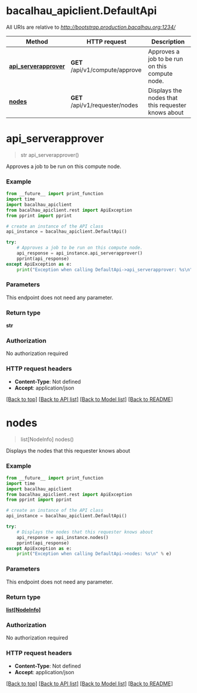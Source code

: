 # bacalhau_apiclient.DefaultApi

All URIs are relative to *http://bootstrap.production.bacalhau.org:1234/*

Method | HTTP request | Description
------------- | ------------- | -------------
[**api_serverapprover**](DefaultApi.md#api_serverapprover) | **GET** /api/v1/compute/approve | Approves a job to be run on this compute node.
[**nodes**](DefaultApi.md#nodes) | **GET** /api/v1/requester/nodes | Displays the nodes that this requester knows about

# **api_serverapprover**
> str api_serverapprover()

Approves a job to be run on this compute node.

### Example
```python
from __future__ import print_function
import time
import bacalhau_apiclient
from bacalhau_apiclient.rest import ApiException
from pprint import pprint

# create an instance of the API class
api_instance = bacalhau_apiclient.DefaultApi()

try:
    # Approves a job to be run on this compute node.
    api_response = api_instance.api_serverapprover()
    pprint(api_response)
except ApiException as e:
    print("Exception when calling DefaultApi->api_serverapprover: %s\n" % e)
```

### Parameters
This endpoint does not need any parameter.

### Return type

**str**

### Authorization

No authorization required

### HTTP request headers

 - **Content-Type**: Not defined
 - **Accept**: application/json

[[Back to top]](#) [[Back to API list]](../README.md#documentation-for-api-endpoints) [[Back to Model list]](../README.md#documentation-for-models) [[Back to README]](../README.md)

# **nodes**
> list[NodeInfo] nodes()

Displays the nodes that this requester knows about

### Example
```python
from __future__ import print_function
import time
import bacalhau_apiclient
from bacalhau_apiclient.rest import ApiException
from pprint import pprint

# create an instance of the API class
api_instance = bacalhau_apiclient.DefaultApi()

try:
    # Displays the nodes that this requester knows about
    api_response = api_instance.nodes()
    pprint(api_response)
except ApiException as e:
    print("Exception when calling DefaultApi->nodes: %s\n" % e)
```

### Parameters
This endpoint does not need any parameter.

### Return type

[**list[NodeInfo]**](NodeInfo.md)

### Authorization

No authorization required

### HTTP request headers

 - **Content-Type**: Not defined
 - **Accept**: application/json

[[Back to top]](#) [[Back to API list]](../README.md#documentation-for-api-endpoints) [[Back to Model list]](../README.md#documentation-for-models) [[Back to README]](../README.md)

